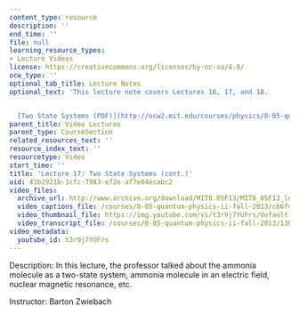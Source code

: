 ```yaml
---
content_type: resource
description: ''
end_time: ''
file: null
learning_resource_types:
- Lecture Videos
license: https://creativecommons.org/licenses/by-nc-sa/4.0/
ocw_type: ''
optional_tab_title: Lecture Notes
optional_text: 'This lecture note covers Lectures 16, 17, and 18.


  [Two State Systems (PDF)](http://ocw2.mit.edu/courses/physics/8-05-quantum-physics-ii-fall-2013/lecture-notes/MIT8_05F13_Chap_07.pdf)'
parent_title: Video Lectures
parent_type: CourseSection
related_resources_text: ''
resource_index_text: ''
resourcetype: Video
start_time: ''
title: 'Lecture 17: Two State Systems (cont.)'
uid: 41b2921b-1cfc-7983-e72e-af7e64ecabc2
video_files:
  archive_url: http://www.archive.org/download/MIT8.05F13/MIT8_05F13_lec17_300k.mp4
  video_captions_file: /courses/8-05-quantum-physics-ii-fall-2013/cb6fd2d87dfe5fc0bc9d19c03a3df403_t3r9j7YUFrs.vtt
  video_thumbnail_file: https://img.youtube.com/vi/t3r9j7YUFrs/default.jpg
  video_transcript_file: /courses/8-05-quantum-physics-ii-fall-2013/1387468ce51a78b12f13d04535e43975_t3r9j7YUFrs.pdf
video_metadata:
  youtube_id: t3r9j7YUFrs
---
```


Description: In this lecture, the professor talked about the ammonia molecule as a two-state system, ammonia molecule in an electric field, nuclear magnetic resonance, etc.

Instructor: Barton Zwiebach

